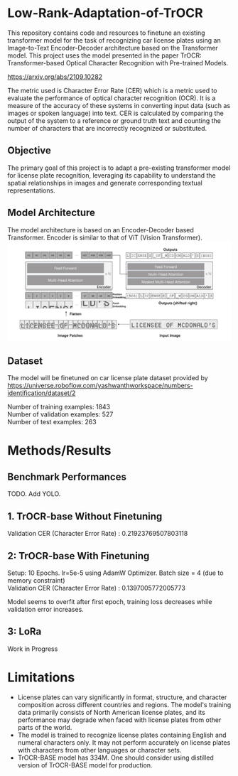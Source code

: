 # Low-Rank-Adaptation-of-TrOCR

This repository contains code and resources to finetune an existing transformer model for the task of recognizing car license plates using an Image-to-Text Encoder-Decoder architecture based on the Transformer model. This project uses the model presented in the paper TrOCR: Transformer-based Optical Character Recognition with Pre-trained Models.

https://arxiv.org/abs/2109.10282

The metric used is Character Error Rate (CER) which is a metric used to evaluate the performance of optical character recognition (OCR). It is a measure of the accuracy of these systems in converting input data (such as images or spoken language) into text. CER is calculated by comparing the output of the system to a reference or ground truth text and counting the number of characters that are incorrectly recognized or substituted.

## Objective
The primary goal of this project is to adapt a pre-existing transformer model for license plate recognition, leveraging its capability to understand the spatial relationships in images and generate corresponding textual representations.

## Model Architecture
The model architecture is based on an Encoder-Decoder based Transformer. Encoder is similar to that of ViT (Vision Transformer). <br />
![Model Architecture](model_architecture.png?raw=true) <br />

## Dataset
The model will be finetuned on car license plate dataset provided by  <br />
https://universe.roboflow.com/yashwanthworkspace/numbers-identification/dataset/2  <br />

Number of training examples: 1843  <br />
Number of validation examples: 527  <br />
Number of test examples: 263

# Methods/Results

## Benchmark Performances
TODO. Add YOLO.

## 1. TrOCR-base Without Finetuning
Validation CER (Character Error Rate) : 0.21923769507803118

## 2: TrOCR-base With Finetuning
Setup: 10 Epochs. lr=5e-5 using AdamW Optimizer. Batch size = 4 (due to memory constraint) <br />
Validation CER (Character Error Rate) : 0.1397005772005773 <br />

Model seems to overfit after first epoch, training loss decreases while validation error increases. 

## 3: LoRa

Work in Progress

# Limitations
* License plates can vary significantly in format, structure, and character composition across different countries and regions. The model's training data primarily consists of North American license plates, and its performance may degrade when faced with license plates from other parts of the world.
* The model is trained to recognize license plates containing English and numeral characters only. It may not perform accurately on license plates with characters from other languages or character sets.
* TrOCR-BASE model has 334M. One should consider using distilled version of TrOCR-BASE model for production. 


